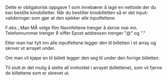 Dette er obligatorisk oppgave 1 som innebærer å lage en nettside der du kan bestille kinobilletter. Når du bestiller kinobilletten så er det input-valideringer som gjør at den sjekker alle inputfeltene.

F.eks.; 
Man MÅ velge film
Navnfeltene trenger å skrive noe inn.
Telefonnummer trenger 8 siffer 
Epost addressen trenger "@" og "." 

Etter man har fylt inn alle inputfeltene legger den til billetten i et array og skriver ut arrayet under. 

Om man vil kjøpe en til billett legger den seg til under den forrige billetten. 

Til slutt er det mulig å slette all innholdet i arrayet (billettene), som vil fjerne de billettene som er skrevet ut. 
